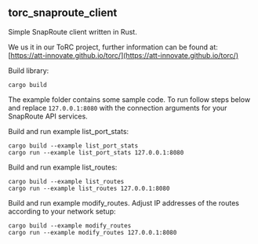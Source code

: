 ## torc_snaproute_client 

Simple SnapRoute client written in Rust.

We us it in our ToRC project, further information can be found at: [https://att-innovate.github.io/torc/](https://att-innovate.github.io/torc/) 

Build library:

	cargo build

The example folder contains some sample code.
To run follow steps below and replace `127.0.0.1:8080` with the connection arguments for your SnapRoute API services.

Build and run example list_port_stats:
	
	cargo build --example list_port_stats
	cargo run --example list_port_stats 127.0.0.1:8080

Build and run example list_routes:
	
	cargo build --example list_routes
	cargo run --example list_routes 127.0.0.1:8080

Build and run example modify_routes. Adjust IP addresses of the routes according to your network setup:
	
	cargo build --example modify_routes
	cargo run --example modify_routes 127.0.0.1:8080
